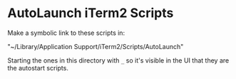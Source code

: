 # AutoLaunch iTerm2 Scripts

Make a symbolic link to these scripts in:

"~/Library/Application Support/iTerm2/Scripts/AutoLaunch"


Starting the ones in this directory with `_` so it's 
visible in the UI that they are the autostart scripts. 


